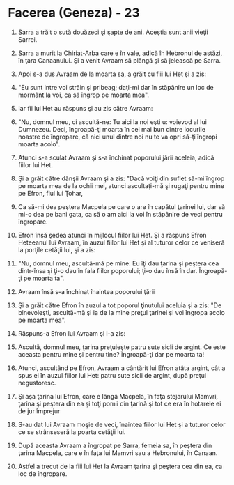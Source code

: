 # Facerea (Geneza) - 23

1. Sarra a trăit o sută douăzeci şi şapte de ani. Aceştia sunt anii vieţii Sarrei.

2. Sarra a murit la Chiriat-Arba care e în vale, adică în Hebronul de astăzi, în ţara Canaanului. Şi a venit Avraam să plângă şi să jelească pe Sarra.

3. Apoi s-a dus Avraam de la moarta sa, a grăit cu fiii lui Het şi a zis:

4. "Eu sunt intre voi străin şi pribeag; daţi-mi dar în stăpânire un loc de mormânt la voi, ca să îngrop pe moarta mea".

5. Iar fii lui Het au răspuns şi au zis către Avraam:

6. "Nu, domnul meu, ci ascultă-ne: Tu aici la noi eşti u: voievod al lui Dumnezeu. Deci, îngroapă-ţi moarta în cel mai bun dintre locurile noastre de îngropare, că nici unul dintre noi nu te va opri să-ţi îngropi moarta acolo".

7. Atunci s-a sculat Avraam şi s-a închinat poporului jării aceleia, adică fiilor lui Het.

8. Şi a grăit către dânşii Avraam şi a zis: "Dacă voiţi din suflet să-mi îngrop pe moarta mea de la ochii mei, atunci ascultaţi-mă şi rugaţi pentru mine pe Efron, fiul lui Ţohar,

9. Ca să-mi dea peştera Macpela pe care o are în capătul ţarinei lui, dar să mi-o dea pe bani gata, ca să o am aici la voi în stăpânire de veci pentru îngropare.

10. Efron însă şedea atunci în mijlocul fiilor lui Het. Şi a răspuns Efron Heteeanul lui Avraam, în auzul fiilor lui Het şi al tuturor celor ce veniseră la porţile cetăţii lui, şi a zis:

11. "Nu, domnul meu, ascultă-mă pe mine: Eu îţi dau ţarina şi peştera cea dintr-însa şi ţi-o dau în fala fiilor poporului; ţi-o dau însă în dar. Îngroapă-ţi pe moarta ta".

12. Avraam însă s-a închinat înaintea poporului ţării

13. Şi a grăit către Efron în auzul a tot poporul ţinutului aceluia şi a zis: "De binevoieşti, ascultă-mă şi ia de la mine preţul ţarinei şi voi îngropa acolo pe moarta mea".

14. Răspuns-a Efron lui Avraam şi i-a zis:

15. Ascultă, domnul meu, ţarina preţuieşte patru sute sicli de argint. Ce este aceasta pentru mine şi pentru tine? Îngroapă-ţi dar pe moarta ta!

16. Atunci, ascultând pe Efron, Avraam a cântărit lui Efron atâta argint, cât a spus el în auzul fiilor lui Het: patru sute sicli de argint, după preţul negustoresc.

17. Şi aşa ţarina lui Efron, care e lângă Macpela, în faţa stejarului Mamvri, ţarina şi peştera din ea şi toţi pomii din ţarină şi tot ce era în hotarele ei de jur împrejur

18. S-au dat lui Avraam moşie de veci, înaintea fiilor lui Het şi a tuturor celor ce se strânseseră la poarta cetăţii lui.

19. După aceasta Avraam a îngropat pe Sarra, femeia sa, în peştera din ţarina Macpela, care e în faţa lui Mamvri sau a Hebronului, în Canaan.

20. Astfel a trecut de la fiii lui Het la Avraam ţarina şi peştera cea din ea, ca loc de îngropare.


